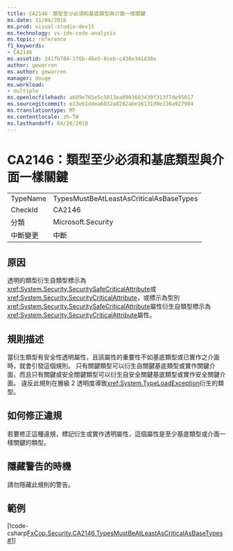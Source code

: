 ```yaml
---
title: CA2146：類型至少必須和基底類型與介面一樣關鍵
ms.date: 11/04/2016
ms.prod: visual-studio-dev15
ms.technology: vs-ide-code-analysis
ms.topic: reference
f1_keywords:
- CA2146
ms.assetid: 241fb784-1f6b-46e5-8ceb-c438e341d38e
author: gewarren
ms.author: gewarren
manager: douge
ms.workload:
- multiple
ms.openlocfilehash: a609e765e5c5013ea0903683439f313f7de95017
ms.sourcegitcommit: e13e61ddea6032a8282abe16131d9e136a927984
ms.translationtype: MT
ms.contentlocale: zh-TW
ms.lasthandoff: 04/26/2018
---
```

# <a name="ca2146-types-must-be-at-least-as-critical-as-their-base-types-and-interfaces"></a>CA2146：類型至少必須和基底類型與介面一樣關鍵
|||
|-|-|
|TypeName|TypesMustBeAtLeastAsCriticalAsBaseTypes|
|CheckId|CA2146|
|分類|Microsoft.Security|
|中斷變更|中斷|

## <a name="cause"></a>原因
 透明的類型衍生自類型標示為<xref:System.Security.SecuritySafeCriticalAttribute>或<xref:System.Security.SecurityCriticalAttribute>，或標示為型別<xref:System.Security.SecuritySafeCriticalAttribute>屬性衍生自類型標示為<xref:System.Security.SecurityCriticalAttribute>屬性。

## <a name="rule-description"></a>規則描述
 當衍生類型有安全性透明屬性，且該屬性的重要性不如基底類型或已實作之介面時，就會引發這個規則。 只有關鍵類型可以衍生自關鍵基底類型或實作關鍵介面，而且只有關鍵或安全關鍵類型可以衍生自安全關鍵基底類型或實作安全關鍵介面。 違反此規則在層級 2 透明度導致<xref:System.TypeLoadException>衍生的類型。

## <a name="how-to-fix-violations"></a>如何修正違規
 若要修正這種違規，標記衍生或實作透明屬性，這個屬性是至少基底類型或介面一樣關鍵的類型。

## <a name="when-to-suppress-warnings"></a>隱藏警告的時機
 請勿隱藏此規則的警告。

## <a name="example"></a>範例
 [!code-csharp[FxCop.Security.CA2146.TypesMustBeAtLeastAsCriticalAsBaseTypes#1](../code-quality/codesnippet/CSharp/ca2146-types-must-be-at-least-as-critical-as-their-base-types-and-interfaces_1.cs)]